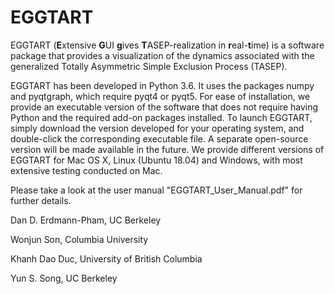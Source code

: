 # EGGTART
EGGTART (**E**xtensive **G**UI **g**ives **T**ASEP-realization in **r**eal-**t**ime) is a software package that provides a visualization of the dynamics associated with the generalized Totally Asymmetric Simple Exclusion Process (TASEP).

EGGTART has been developed in Python 3.6. It uses the packages numpy and pyqtgraph, which require pyqt4 or pyqt5. For ease of installation, we provide an executable version of the software that does not require having Python and the required add-on packages installed. To launch EGGTART, simply download the version developed for your operating system, and double-click the corresponding executable file. A separate open-source version will be made available in the future. We provide different versions of EGGTART for Mac OS X, Linux (Ubuntu 18.04) and Windows, with most extensive testing conducted on Mac.

Please take a look at the user manual "EGGTART_User_Manual.pdf" for further details.
  
Dan D. Erdmann-Pham, UC Berkeley

Wonjun Son, Columbia University

Khanh Dao Duc, University of British Columbia

Yun S. Song, UC Berkeley
